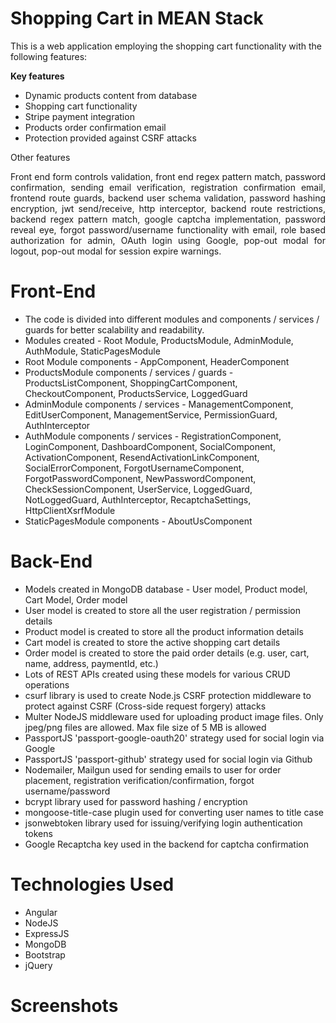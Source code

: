 <h1>Shopping Cart in MEAN Stack</h1>
<p>This is a web application employing the shopping cart functionality with the following features: </p>
<p><b>Key features</b></p>
<ul>
    <li>Dynamic products content from database</li>
    <li>Shopping cart functionality</li>
    <li>Stripe payment integration</li>
    <li>Products order confirmation email</li>
    <li>Protection provided against CSRF attacks</li>
</ul>

<p>Other features</p>
<p style="text-align: justify;">Front end form controls validation, front end regex pattern match, password confirmation, sending email verification, registration confirmation email, frontend route guards, backend user schema validation, password hashing encryption, jwt send/receive, http interceptor, backend route restrictions, backend regex pattern match, google captcha implementation, password reveal eye, forgot password/username functionality with email, role based authorization for admin, OAuth login using Google, pop-out modal for logout, pop-out modal for session expire warnings.</p>
    
<h1>Front-End</h1>
<ul>
    <li>The code is divided into different modules and components / services / guards for better scalability and readability.</li>
    <li>Modules created - Root Module, ProductsModule, AdminModule, AuthModule, StaticPagesModule</li>
    <li>Root Module components - AppComponent, HeaderComponent</li>
    <li>ProductsModule components / services / guards - ProductsListComponent, ShoppingCartComponent, CheckoutComponent, ProductsService, LoggedGuard</li>
    <li>AdminModule components / services - ManagementComponent, EditUserComponent, ManagementService, PermissionGuard, AuthInterceptor</li>
    <li>AuthModule components / services - RegistrationComponent, LoginComponent, DashboardComponent, SocialComponent, ActivationComponent, ResendActivationLinkComponent, SocialErrorComponent, ForgotUsernameComponent, ForgotPasswordComponent, NewPasswordComponent, CheckSessionComponent, UserService, LoggedGuard, NotLoggedGuard, AuthInterceptor, RecaptchaSettings, HttpClientXsrfModule</li>
    <li>StaticPagesModule components - AboutUsComponent</li>
</ul>

<h1>Back-End</h1>
<ul>
    <li>Models created in MongoDB database - User model, Product model, Cart Model, Order model</li>
    <li>User model is created to store all the user registration / permission details</li>
    <li>Product model is created to store all the product information details</li>
    <li>Cart model is created to store the active shopping cart details</li>
    <li>Order model is created to store the paid order details (e.g. user, cart, name, address, paymentId, etc.) </li>
    <li>Lots of REST APIs created using these models for various CRUD operations</li>
    <li>csurf library is used to create Node.js CSRF protection middleware to protect against CSRF (Cross-side request forgery) attacks</li>
    <li>Multer NodeJS middleware used for uploading product image files. Only jpeg/png files are allowed. Max file size of 5 MB is allowed</li>
    <li>PassportJS 'passport-google-oauth20' strategy used for social login via Google</li>
    <li>PassportJS 'passport-github' strategy used for social login via Github</li>
    <li>Nodemailer, Mailgun used for sending emails to user for order placement, registration verification/confirmation, forgot username/password</li>
    <li>bcrypt library used for password hashing / encryption</li>
    <li>mongoose-title-case plugin used for converting user names to title case</li>
    <li>jsonwebtoken library used for issuing/verifying login authentication tokens</li>
    <li>Google Recaptcha key used in the backend for captcha confirmation</li>
</ul>

<h1>Technologies Used</h1>
<ul>
    <li>Angular</li>
    <li>NodeJS</li>
    <li>ExpressJS</li>
    <li>MongoDB</li>
    <li>Bootstrap</li>
    <li>jQuery</li>
</ul>

<h1>Screenshots</h1>
<img src="./images/Screenshot 2020-08-30 at 2.31.48 AM.png" alt="">
<img src="./images/Screenshot 2020-08-30 at 2.32.00 AM.png" alt="">
<img src="./images/Screenshot 2020-08-30 at 2.33.20 AM.png" alt="">
<img src="./images/Screenshot 2020-08-30 at 2.33.34 AM.png" alt="">
<img src="./images/Screenshot 2020-08-30 at 2.34.04 AM.png" alt="">
<img src="./images/Screenshot 2020-08-30 at 2.34.53 AM.png" alt="">
<img src="./images/Screenshot 2020-08-30 at 2.35.27 AM.png" alt="">
<img src="./images/Screenshot 2020-08-30 at 2.38.30 AM.png" alt="">
<img src="./images/Screenshot 2020-08-30 at 2.42.34 AM.png" alt="">
<img src="./images/Screenshot 2020-08-30 at 2.42.55 AM.png" alt="">
